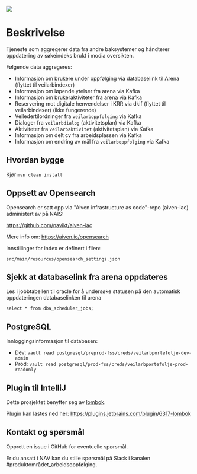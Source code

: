 ![](https://github.com/navikt/veilarbportefolje/workflows/Build,%20push%20and%20deploy/badge.svg)

# Beskrivelse


Tjeneste som aggregerer data fra andre baksystemer og håndterer oppdatering av søkeindeks brukt i modia oversikten.

Følgende data aggregeres:

* Informasjon om brukere under oppfølging via databaselink til Arena (flyttet til veilarbindexer)
* Informasjon om løpende ytelser fra arena via Kafka
* Informasjon om brukeraktiviteter fra arena via Kafka
* Reservering mot digitale henvendelser i KRR via dkif (flyttet til veilarbindexer) (ikke fungerende)
* Veiledertilordninger fra `veilarboppfolging` via Kafka
* Dialoger fra `veilarbdialog` (aktivitetsplan) via Kafka
* Aktiviteter fra `veilarbaktivitet` (aktivitetsplan) via Kafka
* Informasjon om delt cv fra arbeidsplassen via Kafka
* Informasjon om endring av mål fra `veilarboppfolging` via Kafka

## Hvordan bygge

Kjør `mvn clean install`

## Oppsett av Opensearch

Opensearch er satt opp via "Aiven infrastructure as code"-repo (aiven-iac) administert av på NAIS:

https://github.com/navikt/aiven-iac

Mere info om:
https://aiven.io/opensearch

Innstillinger for index er definert i filen:

```
src/main/resources/opensearch_settings.json
```

## Sjekk at databaselink fra arena oppdateres

Les i jobbtabellen til oracle for å undersøke statusen på den automatisk oppdateringen databaselinken til arena

```
select * from dba_scheduler_jobs;
```


## PostgreSQL

Innloggingsinformasjon til databasen:

* Dev: `vault read postgresql/preprod-fss/creds/veilarbportefolje-dev-admin`
* Prod: `vault read postgresql/prod-fss/creds/veilarbportefolje-prod-readonly`

## Plugin til IntelliJ

Dette prosjektet benytter seg av [lombok](https://projectlombok.org).

Plugin kan lastes ned her: https://plugins.jetbrains.com/plugin/6317-lombok

## Kontakt og spørsmål

Opprett en issue i GitHub for eventuelle spørsmål.

Er du ansatt i NAV kan du stille spørsmål på Slack i kanalen #produktområdet_arbeidsoppfølging.


